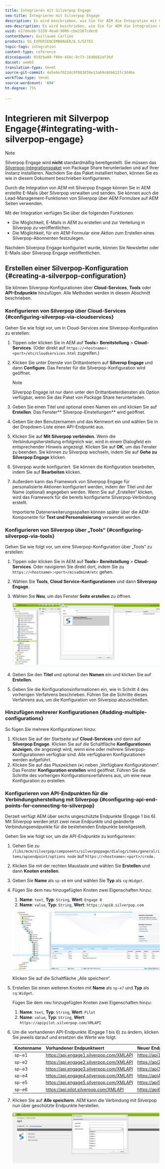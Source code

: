 ```yaml
---
title: Integrieren mit Silverpop Engage
seo-title: Integrieren mit Silverpop Engage
description: Es wird beschrieben, wie Sie für AEM die Integration mit Silverpop Engage durchführen.
seo-description: Es wird beschrieben, wie Sie für AEM die Integration mit Silverpop Engage durchführen.
uuid: e17deeb6-5339-4ead-9086-cbe2167cdec6
contentOwner: Guillaume Carlino
products: SG_EXPERIENCEMANAGER/6.5/SITES
topic-tags: integration
content-type: reference
discoiquuid: 01029a80-f80e-450c-9c73-16d0662af26d
docset: aem65
translation-type: tm+mt
source-git-commit: 4e5e6ef022dc9f083859e13ab9c86b622fc3d46e
workflow-type: tm+mt
source-wordcount: '694'
ht-degree: 75%

---
```



# Integrieren mit Silverpop Engage{#integrating-with-silverpop-engage}

>[!NOTE]
>
>Silverpop Engage wird **nicht** standardmäßig bereitgestellt. Sie müssen das [Silverpop-Integrationspaket](https://www.adobeaemcloud.com/content/marketplace/marketplaceProxy.html?packagePath=/content/companies/public/adobe/packages/aem620/product/cq-mcm-integrations-silverpop-content) von Package Share herunterladen und auf Ihrer Instanz installieren. Nachdem Sie das Paket installiert haben, können Sie es wie in diesem Dokument beschrieben konfigurieren.

Durch die Integration von AEM mit Silverpop Engage können Sie in AEM erstellte E-Mails über Silverpop verwalten und senden. Sie können auch die Lead-Management-Funktionen von Silverpop über AEM Formulare auf AEM Seiten verwenden.

Mit der Integration verfügen Sie über die folgenden Funktionen:

* Die Möglichkeit, E-Mails in AEM zu erstellen und zur Verteilung in Silverpop zu veröffentlichen.
* Die Möglichkeit, für ein AEM-Formular eine Aktion zum Erstellen eines Silverpop-Abonnenten festzulegen.

Nachdem Silverpop Engage konfiguriert wurde, können Sie Newsletter oder E-Mails über Silverpop Engage veröffentlichen.

## Erstellen einer Silverpop-Konfiguration {#creating-a-silverpop-configuration}

Sie können Silverpop-Konfigurationen über **Cloud-Services**, **Tools** oder **API-Endpunkte** hinzufügen. Alle Methoden werden in diesem Abschnitt beschrieben.

### Konfigurieren von Silverpop über Cloud-Services {#configuring-silverpop-via-cloudservices}

Gehen Sie wie folgt vor, um in Cloud-Services eine Silverpop-Konfiguration zu erstellen:

1. Tippen oder klicken Sie in AEM auf **Tools**> **Bereitstellung** > **Cloud-Services**. (Oder direkt auf `https://<hostname>:<port>/etc/cloudservices.html` zugreifen.)
1. Klicken Sie unter Dienste von Drittanbietern auf **Silverop Engage** und dann **Configure**. Das Fenster für die Silverpop-Konfiguration wird geöffnet.

   >[!NOTE]
   >
   >Silverpop Engage ist nur dann unter den Drittanbieterdiensten als Option verfügbar, wenn Sie das Paket von Package Share herunterladen.

1. Geben Sie einen Titel und optional einen Namen ein und klicken Sie auf **Erstellen**. Das Fenster** Silverpop-Einstellungen** wird geöffnet.
1. Geben Sie den Benutzernamen und das Kennwort ein und wählen Sie in der Dropdown-Liste einen API-Endpunkt aus.
1. Klicken Sie auf **Mit Silverpop verbinden.** Wenn die Verbindungsherstellung erfolgreich war, wird in einem Dialogfeld ein entsprechender Hinweis angezeigt. Klicken Sie auf **OK**, um das Fenster zu beenden. Sie können zu Silverpop wechseln, indem Sie auf **Gehe zu Silverpop Engage** klicken.
1. Silverpop wurde konfiguriert. Sie können die Konfiguration bearbeiten, indem Sie auf **Bearbeiten** klicken.
1. Außerdem kann das Framework von Silverpop Engage für personalisierte Aktionen konfiguriert werden, indem der Titel und der Name (optional) angegeben werden. Wenn Sie auf „Erstellen“ klicken, wird das Framework für die bereits konfigurierte Silverpop-Verbindung erstellt.

   Importierte Datenerweiterungsspalten können später über die AEM-Komponente für **Text und Personalisierung** verwendet werden.

### Konfigurieren von Silverpop über „Tools“  {#configuring-silverpop-via-tools}

Gehen Sie wie folgt vor, um eine Silverpop-Konfiguration über „Tools“ zu erstellen:

1. Tippen oder klicken Sie in AEM auf **Tools**> **Bereitstellung** > **Cloud-Services**. Oder navigieren Sie direkt dort, indem Sie zu `https://<hostname>:<port>/misadmin#/etc` gehen.
1. Wählen Sie **Tools**, **Cloud Service-Konfigurationen** und dann **Silverpop Engage**.
1. Wählen Sie **Neu**, um das Fenster **Seite erstellen** zu öffnen.

   ![chlimage_1-6](assets/chlimage_1-6.jpeg)

1. Geben Sie den **Titel** und optional den **Namen** ein und klicken Sie auf **Erstellen**.
1. Geben Sie die Konfigurationsinformationen ein, wie in Schritt 4 des vorherigen Verfahrens beschrieben. Führen Sie die Schritte dieses Verfahrens aus, um die Konfiguration von Silverpop abzuschließen.

### Hinzufügen mehrerer Konfigurationen  {#adding-multiple-configurations}

So fügen Sie mehrere Konfigurationen hinzu:

1. Klicken Sie auf der Startseite auf **Cloud-Services** und dann auf **Silverpop Engage**. Klicken Sie auf die Schaltfläche **Konfigurationen anzeigen**, die angezeigt wird, wenn eine oder mehrere Silverpop-Konfigurationen verfügbar sind. Alle verfügbaren Konfigurationen werden aufgeführt.
1. Klicken Sie auf das Pluszeichen (**+**) neben „Verfügbare Konfigurationen“. Das Fenster **Konfiguration erstellen** wird geöffnet. Führen Sie die Schritte des vorherigen Konfigurationsverfahrens aus, um eine neue Konfiguration zu erstellen.

### Konfigurieren von API-Endpunkten für die Verbindungsherstellung mit Silverpop  {#configuring-api-end-points-for-connecting-to-silverpop}

Derzeit verfügt AEM über sechs ungeschützte Endpunkte (Engage 1 bis 6). Mit Silverpop werden jetzt zwei neue Endpunkte und geänderte Verbindungsendpunkte für die bestehenden Endpunkte bereitgestellt.

Gehen Sie wie folgt vor, um die API-Endpunkte zu konfigurieren:

1. Gehen Sie zu `/libs/mcm/silverpop/components/silverpoppage/dialog/items/general/items/apiendpoint/options node` auf `https://<hostname>:<port>/crxde.`
1. Klicken Sie mit der rechten Maustaste und wählen Sie **Erstellen** und dann **Knoten erstellen**.
1. Geben Sie **Name** als `sp-e0` ein und wählen Sie **Typ** als `cq:Widget`.
1. Fügen Sie dem neu hinzugefügten Knoten zwei Eigenschaften hinzu:

   1. **Name**:  `text`,  **Typ**:  `String`,  **Wert**:  `Engage 0`
   1. **Name**:  `value`,  **Typ**:  `String`,  **Wert**:  `https://api0.silverpop.com`

   ![chlimage_1-42](assets/chlimage_1-42.png)

   Klicken Sie auf die Schaltfläche „Alle speichern“.

1. Erstellen Sie einen weiteren Knoten mit **Name** als `sp-e7` und **Typ** als `cq:Widget`.

   Fügen Sie dem neu hinzugefügten Knoten zwei Eigenschaften hinzu:

   1. **Name**:  `text`,  **Typ**:  `String`,  **Wert**:  `Pilot`
   1. **Name**:  `value`,  **Typ**:  `String`,  **Wert**:  `https://apipilot.silverpop.com/XMLAPI`

1. Um die vorhandenen API-Endpunkte (Engage 1 bis 6) zu ändern, klicken Sie jeweils darauf und ersetzen die Werte wie folgt:

   | **Knotenname** | **Vorhandener Endpunktwert** | **Neuer Endpunktwert** |
   |---|---|---|
   | sp-e1 | https://api.engage1.silverpop.com/XMLAPI | https://api1.silverpop.com |
   | sp-e2 | https://api.engage2.silverpop.com/XMLAPI | https://api2.silverpop.com |
   | sp-e3 | https://api.engage3.silverpop.com/XMLAPI | https://api3.silverpop.com |
   | sp-e4 | https://api.engage4.silverpop.com/XMLAPI | https://api4.silverpop.com |
   | sp-e5 | https://api.engage5.silverpop.com/XMLAPI | https://api5.silverpop.com |
   | sp-e6 | https://api.pilot.silverpop.com/XMLAPI | https://api6.silverpop.com |

1. Klicken Sie auf **Alle speichern**. AEM kann die Verbindung mit Silverpop nun über geschützte Endpunkte herstellen.

   ![chlimage_1-7](assets/chlimage_1-7.jpeg)

